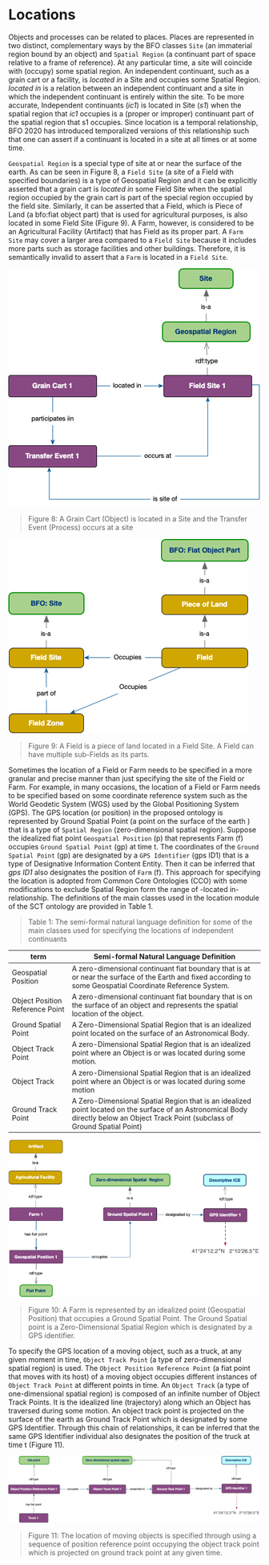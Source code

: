 


# Locations 

Objects and processes can be related to places. Places are represented in two distinct, complementary ways by the BFO classes `Site`  (an immaterial region bound by an object) and `Spatial Region`  (a continuant part of space relative to a frame of reference). At any particular time, a site will coincide with (occupy) some spatial region. An independent continuant, such as a grain cart or a facility, is  _located in_  a Site  and occupies some Spatial Region.  _located in_  is a relation between an independent continuant and a site in which the independent continuant is entirely within the site. To be more accurate, Independent continuants  (_ic1_) is located in Site  (_s1_) when the spatial region that  _ic1_ occupies is a (proper or improper) continuant part of the spatial region that s1 occupies. Since location is a temporal relationship, BFO 2020 has introduced temporalized versions of this relationship such that one can assert if a continuant is located in a site at all times or at some time.

`Geospatial Region` is a special type of site at or near the surface of the earth. As can be seen in Figure  8, a `Field Site`  (a site of a Field with specified boundaries) is a type of Geospatial Region  and it can be explicitly asserted that a grain cart is  _located in_  some Field Site  when the spatial region occupied by the grain cart is part of the special region occupied by the field site. Similarly, it can be asserted that a Field, which is Piece of Land  (a bfo:fiat object part) that is used for agricultural purposes, is also located in some Field Site (Figure  9).  A Farm, however, is considered to be an Agricultural Facility  (Artifact) that has Field as its proper part. A `Farm Site`  may cover a larger area compared to a `Field Site`  because it includes more parts such as storage facilities and other buildings. Therefore, it is semantically invalid to assert that a `Farm` is located in a `Field Site`.


![A Grain Cart (Object) is located in a Site and the Transfer Event occurs at a site](https://github.com/InfoneerTXST/IOF-SupplyChain-WG/blob/master/Documentation%20%26%20Resources/images/location-3.png)

> Figure 8: A Grain Cart (Object) is located in a Site and the Transfer Event (Process) occurs at a site



![](https://github.com/InfoneerTXST/IOF-SupplyChain-WG/blob/master/Documentation%20%26%20Resources/images/location-4.png)

> Figure 9: A Field is a piece of land located in a Field Site. A Field can have multiple sub-Fields as its parts.

Sometimes the location of a Field or Farm needs to be specified in a more granular and precise manner than just specifying the site of the Field or Farm. For example, in many occasions, the location of a Field or Farm needs to be specified based on some coordinate reference system such as the World Geodetic System (WGS) used by the Global Positioning System (GPS). The GPS location (or position) in the proposed ontology is represented  by Ground Spatial Point (a point on the surface of the earth ) that is a type of `Spatial Region` (zero-dimensional spatial region). Suppose the idealized fiat point `Geospatial Position` (p) that represents Farm (f) occupies `Ground Spatial Point` (gp) at time t. The coordinates of the `Ground Spatial Point` (gp) are designated by a `GPS Identifier` (gps ID1) that is a type of Designative Information Content Entity. Then it can be inferred that _gps ID1_ also designates the position of `Farm` (f). This approach for specifying the location is adopted from Common Core Ontologies (CCO) with some modifications to exclude Spatial Region form the range of -located in- relationship. The definitions of the main classes used in the location module of the SCT ontology are provided in Table 1.

> Table 1: The semi-formal natural language definition for some of the main classes used for specifying the locations of independent continuants 

| term | Semi-formal Natural Language Definition |
|--|--|
| Geospatial Position	| A zero-dimensional continuant fiat boundary that is at or near the surface of the Earth and fixed according to some Geospatial Coordinate Reference System.|
|Object Position Reference Point| A zero-dimensional continuant fiat boundary that is on the surface of an object and represents the spatial location of the object.|
|Ground Spatial Point|A Zero-Dimensional Spatial Region that is an idealized point located on the surface of an Astronomical Body.|
|Object Track Point|A zero-Dimensional Spatial Region that is an idealized point where an Object is or was located during some motion.|
|Object Track |A zero-Dimensional Spatial Region that is an idealized point where an Object is or was located during some motion|
|Ground Track Point|	A Zero-Dimensional Spatial Region that is an idealized point located on the surface of an Astronomical Body directly below an Object Track Point (subclass of Ground Spatial Point)|


![](https://github.com/InfoneerTXST/IOF-SupplyChain-WG/blob/master/Documentation%20%26%20Resources/images/location-1.png)

 > Figure 10: A Farm is represented by an idealized point (Geospatial Position) that occupies a Ground Spatial Point. The Ground Spatial point is a Zero-Dimensional Spatial Region which is designated by a GPS identifier.    

To specify the GPS location of a moving object, such as a truck, at any given moment in time, `Object Track Point` (a type of zero-dimensional spatial region) is used. The `Object Position Reference Point` (a fiat point that moves with its host) of a moving object occupies different instances of `Object Track Point` at different points in time. An `Object Track` (a type of one-dimensional spatial region) is composed of an infinite number of Object Track Points. It is the idealized line (trajectory) along which an Object has traversed during some motion. An object track point is projected on the surface of the earth as Ground Track Point which is designated by some GPS Identifier. Through this chain of relationships, it can be inferred that the same  GPS Identifier individual also designates the position of the truck at time t (Figure 11). 

![](https://github.com/InfoneerTXST/IOF-SupplyChain-WG/blob/master/Documentation%20%26%20Resources/images/location-2.png)

> Figure 11: The location of moving objects is specified through using a sequence of position reference point occupying the object track point which is projected on ground track point at any given time. 

	
	
	
 


